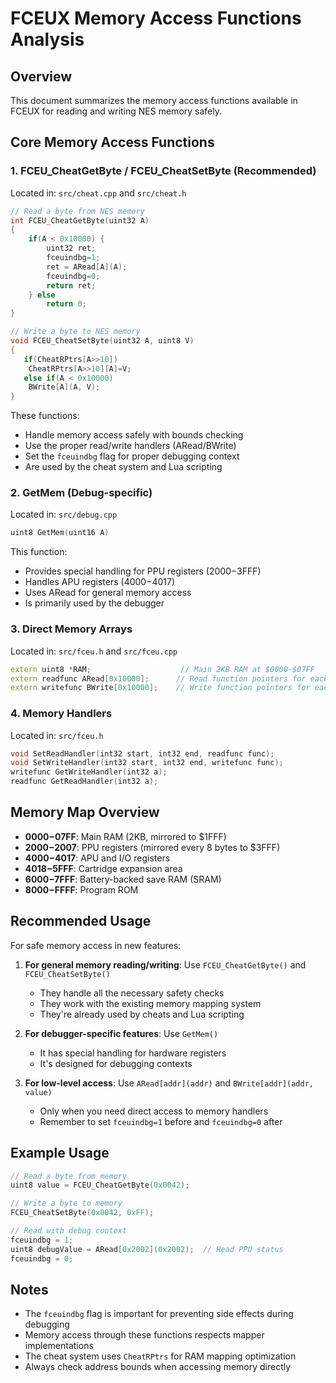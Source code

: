 # FCEUX Memory Access Functions Analysis

## Overview
This document summarizes the memory access functions available in FCEUX for reading and writing NES memory safely.

## Core Memory Access Functions

### 1. **FCEU_CheatGetByte / FCEU_CheatSetByte** (Recommended)
Located in: `src/cheat.cpp` and `src/cheat.h`

```cpp
// Read a byte from NES memory
int FCEU_CheatGetByte(uint32 A)
{
    if(A < 0x10000) {
        uint32 ret;
        fceuindbg=1;
        ret = ARead[A](A);
        fceuindbg=0;
        return ret;
    } else
        return 0;
}

// Write a byte to NES memory
void FCEU_CheatSetByte(uint32 A, uint8 V)
{
   if(CheatRPtrs[A>>10])
    CheatRPtrs[A>>10][A]=V;
   else if(A < 0x10000)
    BWrite[A](A, V);
}
```

These functions:
- Handle memory access safely with bounds checking
- Use the proper read/write handlers (ARead/BWrite)
- Set the `fceuindbg` flag for proper debugging context
- Are used by the cheat system and Lua scripting

### 2. **GetMem** (Debug-specific)
Located in: `src/debug.cpp`

```cpp
uint8 GetMem(uint16 A)
```

This function:
- Provides special handling for PPU registers ($2000-$3FFF)
- Handles APU registers ($4000-$4017)
- Uses ARead for general memory access
- Is primarily used by the debugger

### 3. **Direct Memory Arrays**
Located in: `src/fceu.h` and `src/fceu.cpp`

```cpp
extern uint8 *RAM;                    // Main 2KB RAM at $0000-$07FF
extern readfunc ARead[0x10000];      // Read function pointers for each address
extern writefunc BWrite[0x10000];    // Write function pointers for each address
```

### 4. **Memory Handlers**
Located in: `src/fceu.h`

```cpp
void SetReadHandler(int32 start, int32 end, readfunc func);
void SetWriteHandler(int32 start, int32 end, writefunc func);
writefunc GetWriteHandler(int32 a);
readfunc GetReadHandler(int32 a);
```

## Memory Map Overview

- **$0000-$07FF**: Main RAM (2KB, mirrored to $1FFF)
- **$2000-$2007**: PPU registers (mirrored every 8 bytes to $3FFF)
- **$4000-$4017**: APU and I/O registers
- **$4018-$5FFF**: Cartridge expansion area
- **$6000-$7FFF**: Battery-backed save RAM (SRAM)
- **$8000-$FFFF**: Program ROM

## Recommended Usage

For safe memory access in new features:

1. **For general memory reading/writing**: Use `FCEU_CheatGetByte()` and `FCEU_CheatSetByte()`
   - They handle all the necessary safety checks
   - They work with the existing memory mapping system
   - They're already used by cheats and Lua scripting

2. **For debugger-specific features**: Use `GetMem()`
   - It has special handling for hardware registers
   - It's designed for debugging contexts

3. **For low-level access**: Use `ARead[addr](addr)` and `BWrite[addr](addr, value)`
   - Only when you need direct access to memory handlers
   - Remember to set `fceuindbg=1` before and `fceuindbg=0` after

## Example Usage

```cpp
// Read a byte from memory
uint8 value = FCEU_CheatGetByte(0x0042);

// Write a byte to memory
FCEU_CheatSetByte(0x0042, 0xFF);

// Read with debug context
fceuindbg = 1;
uint8 debugValue = ARead[0x2002](0x2002);  // Read PPU status
fceuindbg = 0;
```

## Notes

- The `fceuindbg` flag is important for preventing side effects during debugging
- Memory access through these functions respects mapper implementations
- The cheat system uses `CheatRPtrs` for RAM mapping optimization
- Always check address bounds when accessing memory directly